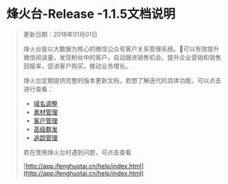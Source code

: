 # 烽火台-Release -1.1.5文档说明

> 更新日期：2018年01月01日
>
> 烽火台是以大数据为核心的微信公众号客户关系管理系统。可以有效提升微信阅读量，发现粉丝中的客户，自动跟进销售机会。提升企业营销和销售回报率，促进客户购买，推动业务增长。
>
> 烽火台定期提供完整的版本更新文档，若想了解迭代的具体功能，可以点击进行查看：
>
> * [域名调整](yu-ming-diao-zheng/yu-ming-diao-zheng.md)
> * [素材管理](su-cai-guan-li/xiao-xi-su-cai.md)
> * [客户管理](ke-hu-guan-li/pi-liang-biao-qian-cao-zuo.md)
> * [高级群发](gao-ji-qun-fa/gao-ji-qun-fa.md)
> * [追踪管理](zhui-zong-guan-li/duan-lian-guan-li.md)
>
> 若在使用烽火台时遇到问题，可点击查看
>
> [http://app.ifenghuotai.cn/help/index.html](http://app.ifenghuotai.cn/help/index.html)

